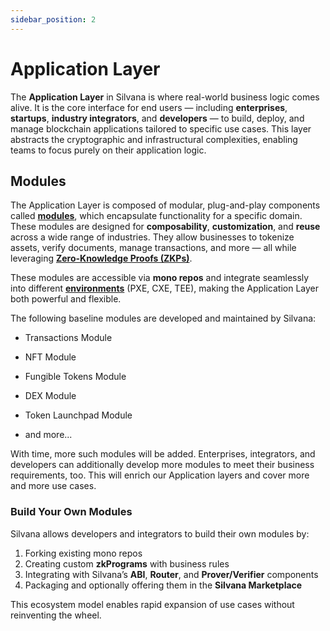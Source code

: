 ```yaml
---
sidebar_position: 2
---
```


# Application Layer

The **Application Layer** in Silvana is where real-world business logic comes alive. It is the core interface for end users — including **enterprises**, **startups**, **industry integrators**, and **developers** — to build, deploy, and manage blockchain applications tailored to specific use cases. This layer abstracts the cryptographic and infrastructural complexities, enabling teams to focus purely on their application logic. 

## Modules

The Application Layer is composed of modular, plug-and-play components called [**modules**](/category/modules), which encapsulate functionality for a specific domain. These modules are designed for **composability**, **customization**, and **reuse** across a wide range of industries. They allow businesses to tokenize assets, verify documents, manage transactions, and more — all while leveraging [**Zero-Knowledge Proofs (ZKPs)**](/Documentation/key-concepts/zk-proofs).

These modules are accessible via **mono repos** and integrate seamlessly into different [**environments**](/Documentation/Deployment/deployment-environments) (PXE, CXE, TEE), making the Application Layer both powerful and flexible.

The following baseline modules are developed and maintained by Silvana:

* Transactions Module

* NFT Module

* Fungible Tokens Module

* DEX Module

* Token Launchpad Module

* and more...

With time, more such modules will be added. Enterprises, integrators, and developers can additionally develop more modules to meet their business requirements, too. This will enrich our Application layers and cover more and more use cases. 

### Build Your Own Modules

Silvana allows developers and integrators to build their own modules by:

1. Forking existing mono repos
2. Creating custom **zkPrograms** with business rules
3. Integrating with Silvana’s **ABI**, **Router**, and **Prover/Verifier** components
4. Packaging and optionally offering them in the **Silvana Marketplace**

This ecosystem model enables rapid expansion of use cases without reinventing the wheel.
